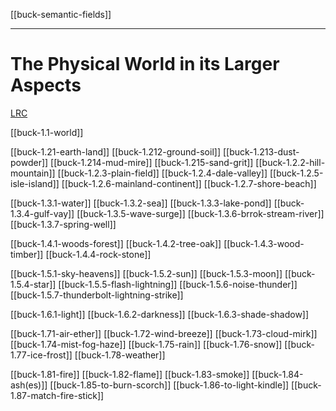 [[buck-semantic-fields]]

---

# The Physical World in its Larger Aspects

[LRC](https://lrc.la.utexas.edu/lex/semantic/category/PW)

[[buck-1.1-world]]

[[buck-1.21-earth-land]]
[[buck-1.212-ground-soil]]
[[buck-1.213-dust-powder]]
[[buck-1.214-mud-mire]]
[[buck-1.215-sand-grit]]
[[buck-1.2.2-hill-mountain]]
[[buck-1.2.3-plain-field]]
[[buck-1.2.4-dale-valley]]
[[buck-1.2.5-isle-island]]
[[buck-1.2.6-mainland-continent]]
[[buck-1.2.7-shore-beach]]

[[buck-1.3.1-water]]
[[buck-1.3.2-sea]]
[[buck-1.3.3-lake-pond]]
[[buck-1.3.4-gulf-vay]]
[[buck-1.3.5-wave-surge]]
[[buck-1.3.6-brrok-stream-river]]
[[buck-1.3.7-spring-well]]

[[buck-1.4.1-woods-forest]]
[[buck-1.4.2-tree-oak]]
[[buck-1.4.3-wood-timber]]
[[buck-1.4.4-rock-stone]]

[[buck-1.5.1-sky-heavens]]
[[buck-1.5.2-sun]]
[[buck-1.5.3-moon]]
[[buck-1.5.4-star]]
[[buck-1.5.5-flash-lightning]]
[[buck-1.5.6-noise-thunder]]
[[buck-1.5.7-thunderbolt-lightning-strike]]

[[buck-1.6.1-light]]
[[buck-1.6.2-darkness]]
[[buck-1.6.3-shade-shadow]]

[[buck-1.71-air-ether]]
[[buck-1.72-wind-breeze]]
[[buck-1.73-cloud-mirk]]
[[buck-1.74-mist-fog-haze]]
[[buck-1.75-rain]]
[[buck-1.76-snow]]
[[buck-1.77-ice-frost]]
[[buck-1.78-weather]]

[[buck-1.81-fire]]
[[buck-1.82-flame]]
[[buck-1.83-smoke]]
[[buck-1.84-ash(es)]]
[[buck-1.85-to-burn-scorch]]
[[buck-1.86-to-light-kindle]]
[[buck-1.87-match-fire-stick]]